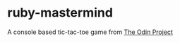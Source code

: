 # ruby-mastermind
A console based tic-tac-toe game from [The Odin Project](https://www.theodinproject.com/lessons/ruby-mastermind)